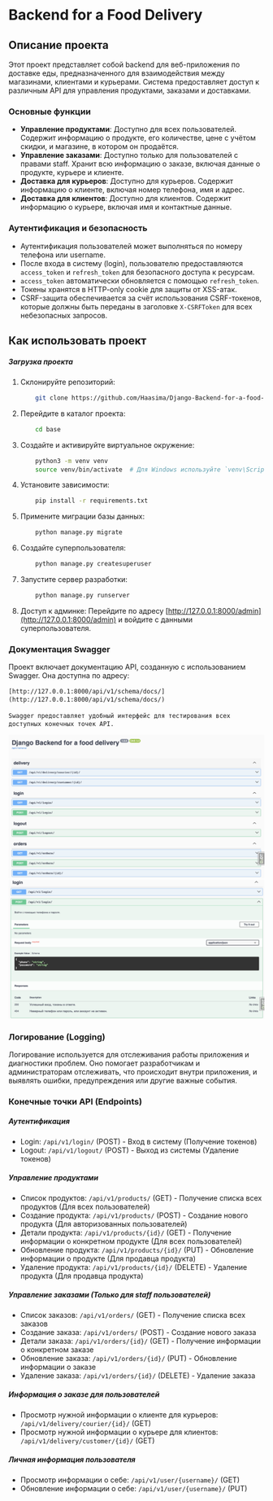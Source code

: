 # Backend for a Food Delivery

## Описание проекта
Этот проект представляет собой backend для веб-приложения по доставке еды, предназначенного для взаимодействия между магазинами, клиентами и курьерами. Система предоставляет доступ к различным API для управления продуктами, заказами и доставками.

### Основные функции
- **Управление продуктами**: Доступно для всех пользователей. Содержит информацию о продукте, его количестве, цене с учётом скидки, и магазине, в котором он продаётся.
- **Управление заказами**: Доступно только для пользователей с правами staff. Хранит всю информацию о заказе, включая данные о продукте, курьере и клиенте.
- **Доставка для курьеров**: Доступно для курьеров. Содержит информацию о клиенте, включая номер телефона, имя и адрес.
- **Доставка для клиентов**: Доступно для клиентов. Содержит информацию о курьере, включая имя и контактные данные.

### Аутентификация и безопасность
- Аутентификация пользователей может выполняться по номеру телефона или username.
- После входа в систему (login), пользователю предоставляются `access_token` и `refresh_token` для безопасного доступа к ресурсам.
- `access_token` автоматически обновляется с помощью `refresh_token`.
- Токены хранятся в HTTP-only cookie для защиты от XSS-атак.
- CSRF-защита обеспечивается за счёт использования CSRF-токенов, которые должны быть переданы в заголовке `X-CSRFToken` для всех небезопасных запросов.

## Как использовать проект

##### Загрузка проекта

1. Склонируйте репозиторий:
    ```sh
        git clone https://github.com/Haasima/Django-Backend-for-a-food-delivery.git
    ```
2. Перейдите в каталог проекта:
    ```sh
        cd base
    ```
3. Создайте и активируйте виртуальное окружение:
    ```sh
        python3 -m venv venv
        source venv/bin/activate  # Для Windows используйте `venv\Scripts\activate`
    ```
4. Установите зависимости:
    ```sh
        pip install -r requirements.txt
    ```
5. Примените миграции базы данных:
    ```sh
        python manage.py migrate
    ```
6. Создайте суперпользователя:
    ```sh
        python manage.py createsuperuser
    ```
7. Запустите сервер разработки:
    ```sh
        python manage.py runserver
    ```
8. Доступ к админке:
    Перейдите по адресу [http://127.0.0.1:8000/admin](http://127.0.0.1:8000/admin) и войдите с данными суперпользователя.

### Документация Swagger

Проект включает документацию API, созданную с использованием Swagger. Она доступна по адресу:

    [http://127.0.0.1:8000/api/v1/schema/docs/](http://127.0.0.1:8000/api/v1/schema/docs/)

    Swagger предоставляет удобный интерфейс для тестирования всех доступных конечных точек API.

   ![Swagger Docs Screenshot 1](./images/docs_screenshot_1.png)
   ![Swagger Docs Screenshot 2](./images/docs_screenshot_2.png)

### Логирование (Logging)

Логирование используется для отслеживания работы приложения и диагностики проблем. 
Оно помогает разработчикам и администраторам отслеживать, что происходит внутри приложения, и выявлять ошибки, предупреждения или другие важные события.

### Конечные точки API (Endpoints)

##### Аутентификация

- Login: `/api/v1/login/` (POST) - Вход в систему (Получение токенов)
- Logout: `/api/v1/logout/` (POST) - Выход из системы (Удаление токенов)

##### Управление продуктами

- Список продуктов: `/api/v1/products/` (GET) - Получение списка всех продуктов (Для всех пользователей)
- Создание продукта: `/api/v1/products/` (POST) - Создание нового продукта (Для авторизованных пользователей)
- Детали продукта: `/api/v1/products/{id}/` (GET) - Получение информации о конкретном продукте (Для всех пользователей)
- Обновление продукта: `/api/v1/products/{id}/` (PUT) - Обновление информации о продукте (Для продавца продукта)
- Удаление продукта: `/api/v1/products/{id}/` (DELETE) - Удаление продукта (Для продавца продукта)

##### Управление заказами (Только для staff пользователей)

- Список заказов: `/api/v1/orders/` (GET) - Получение списка всех заказов
- Создание заказа: `/api/v1/orders/` (POST) - Создание нового заказа
- Детали заказа: `/api/v1/orders/{id}/` (GET) - Получение информации о конкретном заказе
- Обновление заказа: `/api/v1/orders/{id}/` (PUT) - Обновление информации о заказе
- Удаление заказа: `/api/v1/orders/{id}/` (DELETE) - Удаление заказа

##### Информация о заказе для пользователей

- Просмотр нужной информации о клиенте для курьеров: `/api/v1/delivery/courier/{id}/` (GET)
- Просмотр нужной информации о курьере для клиентов: `/api/v1/delivery/customer/{id}/` (GET)

##### Личная информация пользователя
 
- Просмотр информации о себе: `/api/v1/user/{username}/` (GET)
- Обновление информации о себе: `/api/v1/user/{username}/` (PUT)


    